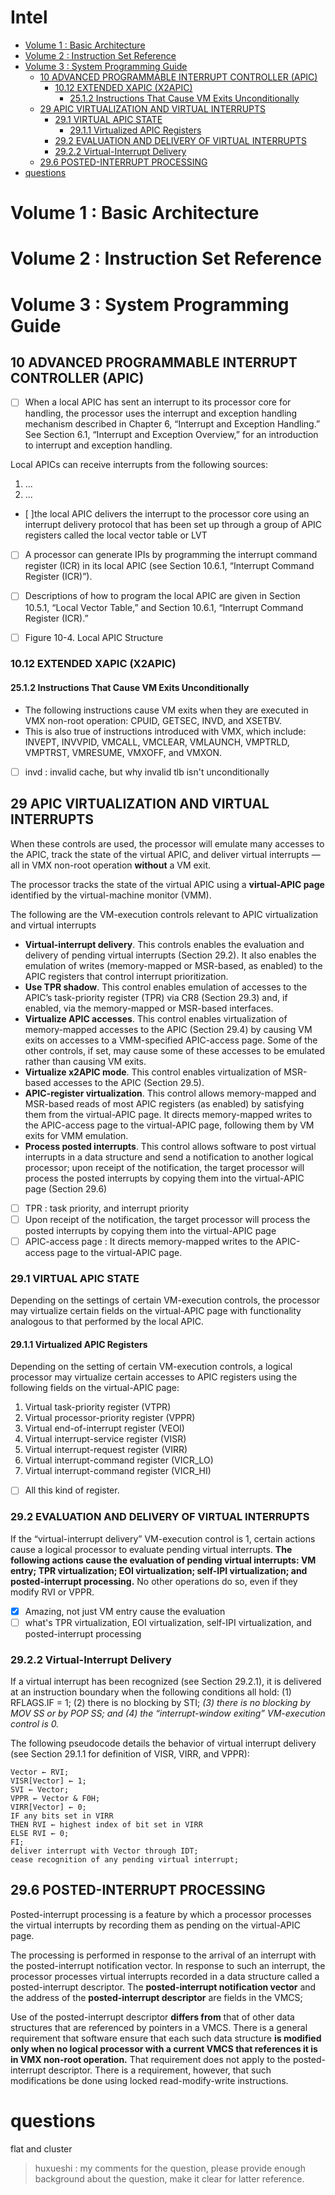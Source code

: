 # Intel

<!-- vim-markdown-toc GitLab -->

- [Volume 1 : Basic Architecture](#volume-1-basic-architecture)
- [Volume 2 : Instruction Set Reference](#volume-2-instruction-set-reference)
- [Volume 3 : System Programming Guide](#volume-3-system-programming-guide)
  - [10 ADVANCED PROGRAMMABLE INTERRUPT CONTROLLER (APIC)](#10-advanced-programmable-interrupt-controller-apic)
    - [10.12 EXTENDED XAPIC (X2APIC)](#1012-extended-xapic-x2apic)
      - [25.1.2 Instructions That Cause VM Exits Unconditionally](#2512-instructions-that-cause-vm-exits-unconditionally)
  - [29 APIC VIRTUALIZATION AND VIRTUAL INTERRUPTS](#29-apic-virtualization-and-virtual-interrupts)
    - [29.1 VIRTUAL APIC STATE](#291-virtual-apic-state)
      - [29.1.1 Virtualized APIC Registers](#2911-virtualized-apic-registers)
    - [29.2 EVALUATION AND DELIVERY OF VIRTUAL INTERRUPTS](#292-evaluation-and-delivery-of-virtual-interrupts)
    - [29.2.2 Virtual-Interrupt Delivery](#2922-virtual-interrupt-delivery)
  - [29.6 POSTED-INTERRUPT PROCESSING](#296-posted-interrupt-processing)
- [questions](#questions)

<!-- vim-markdown-toc -->
# Volume 1 : Basic Architecture

# Volume 2 : Instruction Set Reference

# Volume 3 : System Programming Guide

## 10 ADVANCED PROGRAMMABLE INTERRUPT CONTROLLER (APIC)
- [ ] When a local APIC has sent an interrupt to its processor core for handling, the processor uses the interrupt and 
exception handling mechanism described in Chapter 6, “Interrupt and Exception Handling.” See Section 6.1, “Interrupt and Exception Overview,” for an introduction to interrupt and exception handling.

Local APICs can receive interrupts from the following sources:
1. ...
2. ...

- [ ]the local APIC delivers the interrupt to the processor core using an interrupt delivery protocol that has been set up through a group of APIC registers called the local vector table or LVT

- [ ] A processor can generate IPIs by programming the interrupt command register (ICR) in its local APIC (see Section 10.6.1, “Interrupt Command Register (ICR)”). 


- [ ] Descriptions of how to program the local APIC are given in Section 10.5.1, “Local Vector Table,” and Section 10.6.1, “Interrupt Command Register (ICR).”


- [ ] Figure 10-4. Local APIC Structure

### 10.12 EXTENDED XAPIC (X2APIC)

#### 25.1.2 Instructions That Cause VM Exits Unconditionally
- The following instructions cause VM exits when they are executed in VMX non-root operation: CPUID, GETSEC, INVD, and XSETBV.
- This is also true of instructions introduced with VMX, which include: INVEPT, INVVPID, VMCALL, VMCLEAR, VMLAUNCH, VMPTRLD, VMPTRST, VMRESUME, VMXOFF, and VMXON.

- [ ] invd : invalid cache, but why invalid tlb isn't unconditionally 


## 29 APIC VIRTUALIZATION AND VIRTUAL INTERRUPTS
When these controls are used, the processor will emulate many accesses to the APIC, track the state of the virtual
APIC, and deliver virtual interrupts — all in VMX non-root operation **without** a VM exit.

The processor tracks the state of the virtual APIC using a **virtual-APIC page** identified by the virtual-machine monitor (VMM).

The following are the VM-execution controls relevant to APIC virtualization and virtual interrupts

- **Virtual-interrupt delivery**. This controls enables the evaluation and delivery of pending virtual interrupts
(Section 29.2). It also enables the emulation of writes (memory-mapped or MSR-based, as enabled) to the
APIC registers that control interrupt prioritization.
- **Use TPR shadow**. This control enables emulation of accesses to the APIC’s task-priority register (TPR) via CR8
(Section 29.3) and, if enabled, via the memory-mapped or MSR-based interfaces.
- **Virtualize APIC accesses**. This control enables virtualization of memory-mapped accesses to the APIC
(Section 29.4) by causing VM exits on accesses to a VMM-specified APIC-access page. Some of the other
controls, if set, may cause some of these accesses to be emulated rather than causing VM exits.
- **Virtualize x2APIC mode**. This control enables virtualization of MSR-based accesses to the APIC (Section
29.5).
- **APIC-register virtualization**. This control allows memory-mapped and MSR-based reads of most APIC
registers (as enabled) by satisfying them from the virtual-APIC page. It directs memory-mapped writes to the
APIC-access page to the virtual-APIC page, following them by VM exits for VMM emulation.
- **Process posted interrupts**. This control allows software to post virtual interrupts in a data structure and send
a notification to another logical processor; upon receipt of the notification, the target processor will process the
posted interrupts by copying them into the virtual-APIC page (Section 29.6)

- [ ] TPR : task priority, and interrupt priority
- [ ] Upon receipt of the notification, the target processor will process the posted interrupts by copying them into the virtual-APIC page
- [ ] APIC-access page : It directs memory-mapped writes to the APIC-access page to the virtual-APIC page.

### 29.1 VIRTUAL APIC STATE
Depending on the settings of certain VM-execution controls, the processor may virtualize certain fields on the virtual-APIC page with functionality analogous to that performed by the local APIC.

#### 29.1.1 Virtualized APIC Registers
Depending on the setting of certain VM-execution controls, a logical processor may virtualize certain accesses to
APIC registers using the following fields on the virtual-APIC page:
1. Virtual task-priority register (VTPR)
2. Virtual processor-priority register (VPPR)
3. Virtual end-of-interrupt register (VEOI)
4. Virtual interrupt-service register (VISR)
5. Virtual interrupt-request register (VIRR)
6. Virtual interrupt-command register (VICR_LO)
7. Virtual interrupt-command register (VICR_HI)

- [ ] All this kind of register.
### 29.2 EVALUATION AND DELIVERY OF VIRTUAL INTERRUPTS
If the “virtual-interrupt delivery” VM-execution control is 1, certain actions cause a logical processor to evaluate pending virtual interrupts.
**The following actions cause the evaluation of pending virtual interrupts: VM entry; TPR virtualization; EOI virtualization; self-IPI virtualization; and posted-interrupt processing.**
No other operations do so, even if they modify RVI or VPPR.

- [x] Amazing, not just VM entry cause the evaluation
- [ ] what's TPR virtualization, EOI virtualization, self-IPI virtualization, and posted-interrupt processing

### 29.2.2 Virtual-Interrupt Delivery
If a virtual interrupt has been recognized (see Section 29.2.1), it is delivered at an instruction boundary when the
following conditions all hold:
(1) RFLAGS.IF = 1;
(2) there is no blocking by STI;
*(3) there is no blocking by MOV SS or by POP SS; and*
*(4) the “interrupt-window exiting” VM-execution control is 0.*

The following pseudocode details the behavior of virtual interrupt delivery (see Section 29.1.1 for definition of VISR, VIRR, and VPPR):
```
Vector ← RVI;
VISR[Vector] ← 1;
SVI ← Vector;
VPPR ← Vector & F0H;
VIRR[Vector] ← 0;
IF any bits set in VIRR
THEN RVI ← highest index of bit set in VIRR
ELSE RVI ← 0;
FI;
deliver interrupt with Vector through IDT;
cease recognition of any pending virtual interrupt;
```

## 29.6 POSTED-INTERRUPT PROCESSING
Posted-interrupt processing is a feature by which a processor processes the virtual interrupts by recording them as pending on the virtual-APIC page.

The processing is performed in response to the arrival of an interrupt with the posted-interrupt notification vector.
In response to such an interrupt, the processor processes virtual interrupts recorded in a data structure called a
posted-interrupt descriptor. The **posted-interrupt notification vector** and the address of the **posted-interrupt descriptor** are fields in the VMCS;

Use of the posted-interrupt descriptor **differs from** that of other data structures that are referenced by pointers in
a VMCS. There is a general requirement that software ensure that each such data structure **is modified only when
no logical processor with a current VMCS that references it is in VMX non-root operation.** That requirement does
not apply to the posted-interrupt descriptor. There is a requirement, however, that such modifications be done
using locked read-modify-write instructions.

# questions
flat and cluster 
> huxueshi : my comments for the question, please provide enough background about the question, make it clear for latter reference.

